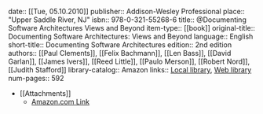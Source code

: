 date:: [[Tue, 05.10.2010]]
publisher:: Addison-Wesley Professional
place:: "Upper Saddle River, NJ"
isbn:: 978-0-321-55268-6
title:: @Documenting Software Architectures Views and Beyond
item-type:: [[book]]
original-title:: Documenting Software Architectures: Views and Beyond
language:: English
short-title:: Documenting Software Architectures
edition:: 2nd edition
authors:: [[Paul Clements]], [[Felix Bachmann]], [[Len Bass]], [[David Garlan]], [[James Ivers]], [[Reed Little]], [[Paulo Merson]], [[Robert Nord]], [[Judith Stafford]]
library-catalog:: Amazon
links:: [Local library](zotero://select/library/items/T47BALLZ), [Web library](https://www.zotero.org/users/6520516/items/T47BALLZ)
num-pages:: 592

- [[Attachments]]
	- [Amazon.com Link](https://www.amazon.com/Documenting-Software-Architectures-Views-Beyond/dp/0321552687)
